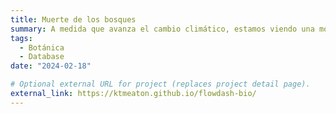 ```yaml
---
title: Muerte de los bosques
summary: A medida que avanza el cambio climático, estamos viendo una mortalidad cada vez mayor en nuestros bosques. Estudiamos los mecanismos fisiológicos detrás de este proceso, y cómo mitigarlo a través de la gestión forestal.
tags:
  - Botánica
  - Database
date: "2024-02-18"

# Optional external URL for project (replaces project detail page).
external_link: https://ktmeaton.github.io/flowdash-bio/
---
```

